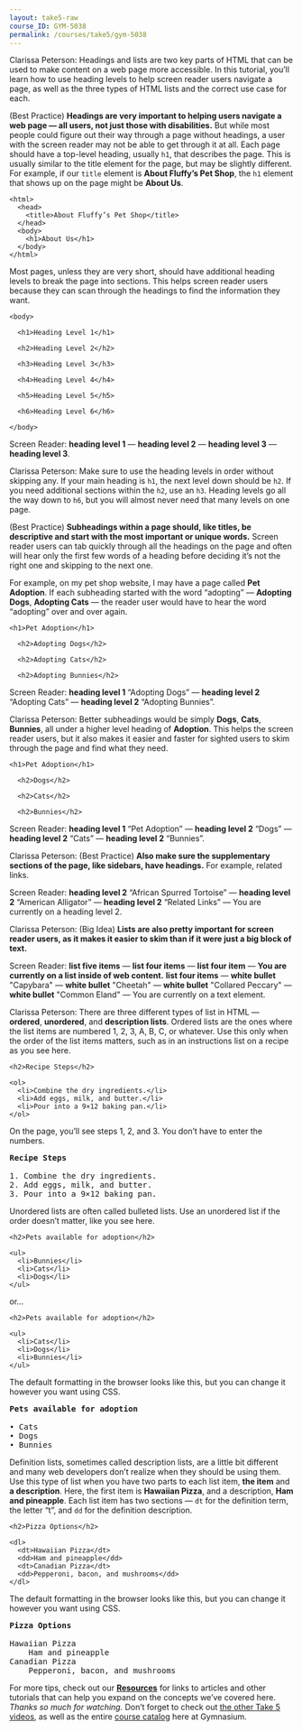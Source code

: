 ```yaml
---
layout: take5-raw
course_ID: GYM-5038
permalink: /courses/take5/gym-5038
---
```


Clarissa Peterson: Headings and lists are two key parts of HTML that can be used to make content on a web page more accessible. In this tutorial, you’ll learn how to use heading levels to help screen reader users navigate a page, as well as the three types of HTML lists and the correct use case for each.

(Best Practice) **Headings are very important to helping users navigate a web page — all users, not just those with disabilities.** But while most people could figure out their way through a page without headings, a user with the screen reader may not be able to get through it at all. Each page should have a top-level heading, usually `h1`, that describes the page. This is usually similar to the title element for the page, but may be slightly different. For example, if our `title` element is **About Fluffy’s Pet Shop**, the `h1` element that shows up on the page might be **About Us**.

```markup
<html>
  <head>
    <title>About Fluffy’s Pet Shop</title>
  </head>
  <body>
    <h1>About Us</h1>
  </body>
</html>
```

Most pages, unless they are very short, should have additional heading levels to break the page into sections. This helps screen reader users because they can scan through the headings to find the information they want.

```markup
<body>

  <h1>Heading Level 1</h1>

  <h2>Heading Level 2</h2>

  <h3>Heading Level 3</h3>

  <h4>Heading Level 4</h4>

  <h5>Heading Level 5</h5>

  <h6>Heading Level 6</h6>

</body>
```

Screen Reader: **heading level 1** — **heading level 2** — **heading level 3** — **heading level 3**.

Clarissa Peterson: Make sure to use the heading levels in order without skipping any. If your main heading is `h1`, the next level down should be `h2`. If you need additional sections within the `h2`, use an `h3`. Heading levels go all the way down to `h6`, but you will almost never need that many levels on one page.

(Best Practice) **Subheadings within a page should, like titles, be descriptive and start with the most important or unique words.** Screen reader users can tab quickly through all the headings on the page and often will hear only the first few words of a heading before deciding it’s not the right one and skipping to the next one.

For example, on my pet shop website, I may have a page called **Pet Adoption**. If each subheading started with the word “adopting” — **Adopting Dogs**, **Adopting Cats** — the reader user would have to hear the word “adopting” over and over again.

```markup
<h1>Pet Adoption</h1>

  <h2>Adopting Dogs</h2>

  <h2>Adopting Cats</h2>

  <h2>Adopting Bunnies</h2>
```

Screen Reader: **heading level 1** “Adopting Dogs” — **heading level 2** “Adopting Cats” — **heading level 2** “Adopting Bunnies”.

Clarissa Peterson: Better subheadings would be simply **Dogs**, **Cats**, **Bunnies**, all under a higher level heading of **Adoption**. This helps the screen reader users, but it also makes it easier and faster for sighted users to skim through the page and find what they need.

```markup
<h1>Pet Adoption</h1>

  <h2>Dogs</h2>

  <h2>Cats</h2>

  <h2>Bunnies</h2>
```

Screen Reader: **heading level 1** “Pet Adoption” — **heading level 2** “Dogs” — **heading level 2** “Cats” — **heading level 2** “Bunnies”.

Clarissa Peterson: (Best Practice) **Also make sure the supplementary sections of the page, like sidebars, have headings.** For example, related links.

Screen Reader: **heading level 2** “African Spurred Tortoise” — **heading level 2** “American Alligator” — **heading level 2** “Related Links” — You are currently on a heading level 2.

Clarissa Peterson: (Big Idea) **Lists are also pretty important for screen reader users, as it makes it easier to skim than if it were just a big block of text.**

Screen Reader: **list five items** — **list four items** — **list four item** — **You are currently on a list inside of web content.** **list four items** — **white bullet** "Capybara" — **white bullet** "Cheetah" — **white bullet** "Collared Peccary" — **white bullet** "Common Eland" — You are currently on a text element.

Clarissa Peterson: There are three different types of list in HTML — **ordered**, **unordered**, and **description lists**. Ordered lists are the ones where the list items are numbered 1, 2, 3, A, B, C, or whatever. Use this only when the order of the list items matters, such as in an instructions list on a recipe as you see here.

```markup
<h2>Recipe Steps</h2>

<ol>
  <li>Combine the dry ingredients.</li>
  <li>Add eggs, milk, and butter.</li>
  <li>Pour into a 9×12 baking pan.</li>
</ol>
```

On the page, you’ll see steps 1, 2, and 3. You don’t have to enter the numbers.

<pre class="example">
<b>Recipe Steps</b>

1. Combine the dry ingredients.
2. Add eggs, milk, and butter.
3. Pour into a 9×12 baking pan.
</pre>

Unordered lists are often called bulleted lists. Use an unordered list if the order doesn’t matter, like you see here.

```markup
<h2>Pets available for adoption</h2>

<ul>
  <li>Bunnies</li>
  <li>Cats</li>
  <li>Dogs</li>
</ul>
```

or…

```markup
<h2>Pets available for adoption</h2>

<ul>
  <li>Cats</li>
  <li>Dogs</li>
  <li>Bunnies</li>
</ul>
```

The default formatting in the browser looks like this, but you can change it however you want using CSS.

<pre class="example">
<b>Pets available for adoption</b>

• Cats
• Dogs
• Bunnies
</pre>

Definition lists, sometimes called description lists, are a little bit different and many web developers don’t realize when they should be using them. Use this type of list when you have two parts to each list item, **the item** and **a description**. Here, the first item is **Hawaiian Pizza**, and a description, **Ham and pineapple**. Each list item has two sections — `dt` for the definition term, the letter “t”, and `dd` for the definition description.

```markup
<h2>Pizza Options</h2>

<dl>
  <dt>Hawaiian Pizza</dt>
  <dd>Ham and pineapple</dd>
  <dt>Canadian Pizza</dt>
  <dd>Pepperoni, bacon, and mushrooms</dd>
</dl>
```

The default formatting in the browser looks like this, but you can change it however you want using CSS.

<pre class="example">
<b>Pizza Options</b>

Hawaiian Pizza
    Ham and pineapple
Canadian Pizza
    Pepperoni, bacon, and mushrooms
</pre>

For more tips, check out our [**Resources**](#tutorial-resources) for links to articles and other tutorials that can help you expand on the concepts we’ve covered here. *Thanks so much for watching.* Don’t forget to check out [the other Take 5 videos][1], as well as the entire [course catalog][2] here at Gymnasium.

[1]: https://thegymnasium.com/take5
[2]: https://thegymnasium.com/courses
